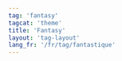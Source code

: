 ```yaml
---
tag: 'fantasy'
tagcat: 'theme'
title: 'Fantasy'
layout: 'tag-layout'
lang_fr: '/fr/tag/fantastique'
---
```

